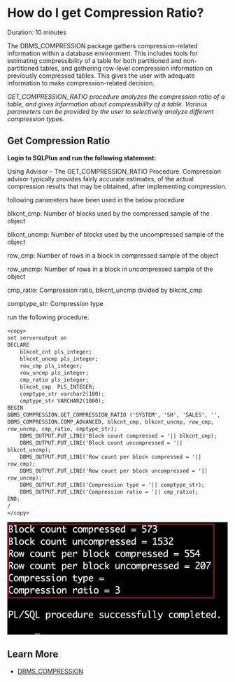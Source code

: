# How do I get Compression Ratio? 
Duration: 10 minutes

The DBMS_COMPRESSION package gathers compression-related information within a database environment. This includes tools for estimating compressibility of a table for both partitioned and non-partitioned tables, and gathering row-level compression information on previously compressed tables. This gives the user with adequate information to make compression-related decision. 

*GET\_COMPRESSION\_RATIO procedure analyzes the compression ratio of a table, and gives information about compressibility of a table. Various parameters can be provided by the user to selectively analyze different compression types.*

## Get Compression Ratio

**Login to SQLPlus and run the following statement:**

Using Advisor – The GET\_COMPRESSION\_RATIO Procedure. Compression advisor typically provides fairly accurate estimates, of the actual compression results that may be obtained, after implementing compression.

following parameters have been used in the below procedure
 
blkcnt\_cmp: Number of blocks used by the compressed sample of the object 

blkcnt\_uncmp: Number of blocks used by the uncompressed sample of the object 

row\_cmp: Number of rows in a block in compressed sample of the object 

row\_uncmp: Number of rows in a block in uncompressed sample of the object  

cmp\_ratio: Compression ratio, blkcnt\_uncmp divided by blkcnt\_cmp 
 
comptype\_str: Compression type

run the following procedure.

```
<copy>  
set serveroutput on
DECLARE
    blkcnt_cnt pls_integer;
    blkcnt_uncmp pls_integer;
    row_cmp pls_integer;
    row_uncmp pls_integer;
    cmp_ratio pls_integer;
    blkcnt_cmp  PLS_INTEGER;
    comptype_str varchar2(100);
    cmptype_str VARCHAR2(1000);
BEGIN
DBMS_COMPRESSION.GET_COMPRESSION_RATIO ('SYSTEM', 'SH', 'SALES', '', DBMS_COMPRESSION.COMP_ADVANCED, blkcnt_cmp, blkcnt_uncmp, row_cmp, row_uncmp, cmp_ratio, cmptype_str);
    DBMS_OUTPUT.PUT_LINE('Block count compressed = '|| blkcnt_cmp);
    DBMS_OUTPUT.PUT_LINE('Block count uncompressed = '|| blkcnt_uncmp);
    DBMS_OUTPUT.PUT_LINE('Row count per block compressed = '|| row_cmp);
    DBMS_OUTPUT.PUT_LINE('Row count per block uncompressed = '|| row_uncmp);
    DBMS_OUTPUT.PUT_LINE('Compression type = '|| comptype_str);
    DBMS_OUTPUT.PUT_LINE('Compression ratio = '|| cmp_ratio);
END;
/  
</copy>
```
    
![compressed blocks](images/compressed-blocks-sales.png "compressed blocks")
 
## Learn More
* [DBMS_COMPRESSION](https://docs.oracle.com/cd/E11882_01/appdev.112/e40758/d_compress.htm )
